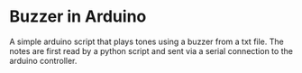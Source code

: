 # Buzzer in Arduino

A simple arduino script that plays tones using a buzzer from a txt file. The notes are first read by a python script and sent via a serial connection to the arduino controller.
